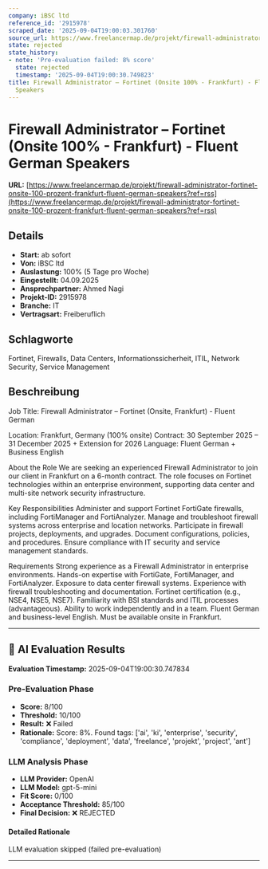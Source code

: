 ```yaml
---
company: iBSC ltd
reference_id: '2915978'
scraped_date: '2025-09-04T19:00:03.301760'
source_url: https://www.freelancermap.de/projekt/firewall-administrator-fortinet-onsite-100-prozent-frankfurt-fluent-german-speakers?ref=rss
state: rejected
state_history:
- note: 'Pre-evaluation failed: 8% score'
  state: rejected
  timestamp: '2025-09-04T19:00:30.749823'
title: Firewall Administrator – Fortinet (Onsite 100% - Frankfurt) - Fluent German
  Speakers
---
```



# Firewall Administrator – Fortinet (Onsite 100% - Frankfurt) - Fluent German Speakers
**URL:** [https://www.freelancermap.de/projekt/firewall-administrator-fortinet-onsite-100-prozent-frankfurt-fluent-german-speakers?ref=rss](https://www.freelancermap.de/projekt/firewall-administrator-fortinet-onsite-100-prozent-frankfurt-fluent-german-speakers?ref=rss)
## Details
- **Start:** ab sofort
- **Von:** iBSC ltd
- **Auslastung:** 100% (5 Tage pro Woche)
- **Eingestellt:** 04.09.2025
- **Ansprechpartner:** Ahmed Nagi
- **Projekt-ID:** 2915978
- **Branche:** IT
- **Vertragsart:** Freiberuflich

## Schlagworte
Fortinet, Firewalls, Data Centers, Informationssicherheit, ITIL, Network Security, Service Management

## Beschreibung
Job Title: Firewall Administrator – Fortinet (Onsite, Frankfurt) - Fluent German

Location: Frankfurt, Germany (100% onsite)
Contract: 30 September 2025 – 31 December 2025 + Extension for 2026
Language: Fluent German + Business English

About the Role
We are seeking an experienced Firewall Administrator to join our client in Frankfurt on a 6-month contract. The role focuses on Fortinet technologies within an enterprise environment, supporting data center and multi-site network security infrastructure.

Key Responsibilities
Administer and support Fortinet FortiGate firewalls, including FortiManager and FortiAnalyzer.
Manage and troubleshoot firewall systems across enterprise and location networks.
Participate in firewall projects, deployments, and upgrades.
Document configurations, policies, and procedures.
Ensure compliance with IT security and service management standards.

Requirements
Strong experience as a Firewall Administrator in enterprise environments.
Hands-on expertise with FortiGate, FortiManager, and FortiAnalyzer.
Exposure to data center firewall systems.
Experience with firewall troubleshooting and documentation.
Fortinet certification (e.g., NSE4, NSE5, NSE7).
Familiarity with BSI standards and ITIL processes (advantageous).
Ability to work independently and in a team.
Fluent German and business-level English.
Must be available onsite in Frankfurt.

---

## 🤖 AI Evaluation Results

**Evaluation Timestamp:** 2025-09-04T19:00:30.747834

### Pre-Evaluation Phase
- **Score:** 8/100
- **Threshold:** 10/100
- **Result:** ❌ Failed
- **Rationale:** Score: 8%. Found tags: ['ai', 'ki', 'enterprise', 'security', 'compliance', 'deployment', 'data', 'freelance', 'projekt', 'project', 'ant']

### LLM Analysis Phase
- **LLM Provider:** OpenAI
- **LLM Model:** gpt-5-mini
- **Fit Score:** 0/100
- **Acceptance Threshold:** 85/100
- **Final Decision:** ❌ REJECTED

#### Detailed Rationale
LLM evaluation skipped (failed pre-evaluation)

---
